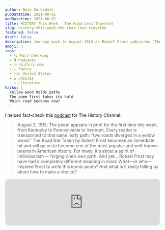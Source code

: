 ```yaml
---
author: Nate Barksdale
pubDatetime: 2021-08-02
modDatetime: 2021-08-02
title: HISTORY This Week - The Road Less Traveled
slug: history-this-week-the-road-less-traveled
featured: False
draft: False
description: Journey back to August 1915 as Robert Frost publishes "The Road Not Taken," forever changing American poetry with its famous diverging roads.
emoji: 🌳
tags:
  - 🔍 Fact-checking
  - 🎙️ Podcasts
  - 🇭 History.com
  - ✍️ Poetry
  - 🇺🇸 United States
  - ⚖️ Choices
  - ✍️ Literature
haiku: |
  Yellow wood holds paths
  The poem first takes its hold
  Which road beckons now?
---
```


I helped fact-check this [podcast](https://open.spotify.com/episode/2CJdubEssFz9Xr9v0JbWTF?si=coqFrgJSRaWJMvp5EvDvrg) for The History Channel.

> August 2, 1915. The poem appears in print for the first time this week, from Kentucky to Pennsylvania to Vermont. Every reader is transported to that same leafy path: “two roads diverged in a yellow wood.” The Road Not Taken by Robert Frost becomes an immediate hit and will go on to become one of the most popular and well-known poems in American history. For many, it's about a spirit of individualism -- forging one’s own path. And yet… Robert Frost may have had a completely different meaning in mind. What—or who—inspired Frost to write this iconic poem? And what is it really telling us about how to make a choice?

<iframe style="border-radius:12px" src="https://open.spotify.com/embed/episode/2CJdubEssFz9Xr9v0JbWTF?utm_source=generator" width="100%" height="152" frameBorder="0" allowfullscreen="" allow="autoplay; clipboard-write; encrypted-media; fullscreen; picture-in-picture" loading="lazy"></iframe>
